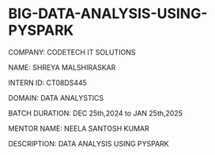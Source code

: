 # BIG-DATA-ANALYSIS-USING-PYSPARK

COMPANY: CODETECH IT SOLUTIONS

NAME: SHREYA MALSHIRASKAR

INTERN ID: CT08DS445

DOMAIN: DATA ANALYSTICS

BATCH DURATION: DEC 25th,2024 to JAN 25th,2025

MENTOR NAME: NEELA SANTOSH KUMAR

DESCRIPTION: DATA ANALYSIS USING PYSPARK
